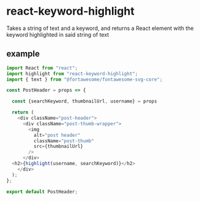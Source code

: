 # react-keyword-highlight
Takes a string of text and a keyword, and returns a React element with the keyword highlighted in said string of text

## example

```javascript
import React from "react";
import highlight from "react-keyword-highlight";
import { text } from "@fortawesome/fontawesome-svg-core";

const PostHeader = props => {

  const {searchKeyword, thumbnailUrl, username} = props

  return (
    <div className="post-header">
      <div className="post-thumb-wrapper">
        <img
          alt="post header"
          className="post-thumb"
          src={thumbnailUrl}
        />
      </div>
  <h2>{highlight(username, searchKeyword)}</h2>
    </div>
  );
};

export default PostHeader;
```
